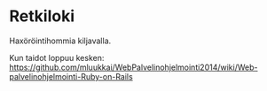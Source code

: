 Retkiloki
=========

Haxöröintihommia kiljavalla.

Kun taidot loppuu kesken: https://github.com/mluukkai/WebPalvelinohjelmointi2014/wiki/Web-palvelinohjelmointi-Ruby-on-Rails

